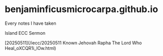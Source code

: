 # benjaminficusmicrocarpa.github.io
Every notes I have taken

Island ECC Sermon

[20250511](/iecc/20250511 Known Jehovah Rapha The Lord Who Heal_oXCQR1i_lOw.html)
